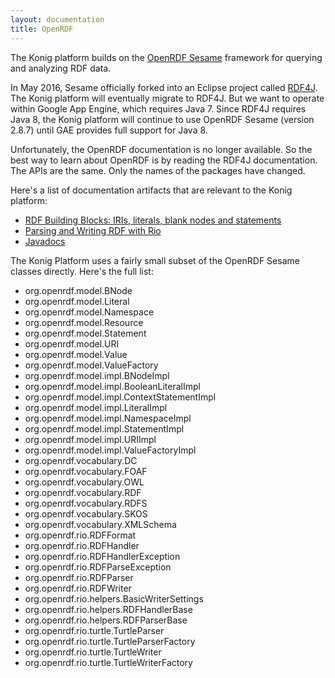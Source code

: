 ```yaml
---
layout: documentation
title: OpenRDF
---
```


The Konig platform builds on the
[OpenRDF Sesame](https://en.wikipedia.org/wiki/Sesame_(framework))
framework for querying and analyzing RDF data.

In May 2016, Sesame officially forked into an Eclipse project called [RDF4J](http://rdf4j.org/).  
The Konig platform will eventually migrate to  RDF4J.
But we want to operate within Google App Engine, which requires Java 7.
Since RDF4J requires Java 8, the Konig platform will continue to use OpenRDF
Sesame (version 2.8.7) until GAE provides full support for Java 8.

Unfortunately, the OpenRDF documentation is no longer available. So the best
way to learn about OpenRDF is by reading the RDF4J documentation.  The APIs are
the same.  Only the names of the packages have changed.

Here's a list of documentation artifacts that are relevant to the Konig platform:

* [RDF Building Blocks: IRIs, literals, blank nodes and statements](http://docs.rdf4j.org/programming/#_rdf_building_blocks_iris_literals_blank_nodes_and_statements)
* [Parsing and Writing RDF with Rio](http://docs.rdf4j.org/programming/#_parsing_and_writing_rdf_with_rio)
* [Javadocs](http://archive.rdf4j.org/javadoc/sesame-2.8.7/)


The Konig Platform uses a fairly small subset of the OpenRDF Sesame classes
directly.  Here's the full list:

* org.openrdf.model.BNode
* org.openrdf.model.Literal
* org.openrdf.model.Namespace
* org.openrdf.model.Resource
* org.openrdf.model.Statement
* org.openrdf.model.URI
* org.openrdf.model.Value
* org.openrdf.model.ValueFactory
* org.openrdf.model.impl.BNodeImpl
* org.openrdf.model.impl.BooleanLiteralImpl
* org.openrdf.model.impl.ContextStatementImpl
* org.openrdf.model.impl.LiteralImpl
* org.openrdf.model.impl.NamespaceImpl
* org.openrdf.model.impl.StatementImpl
* org.openrdf.model.impl.URIImpl
* org.openrdf.model.impl.ValueFactoryImpl
* org.openrdf.vocabulary.DC
* org.openrdf.vocabulary.FOAF
* org.openrdf.vocabulary.OWL
* org.openrdf.vocabulary.RDF
* org.openrdf.vocabulary.RDFS
* org.openrdf.vocabulary.SKOS
* org.openrdf.vocabulary.XMLSchema
* org.openrdf.rio.RDFFormat
* org.openrdf.rio.RDFHandler
* org.openrdf.rio.RDFHandlerException
* org.openrdf.rio.RDFParseException
* org.openrdf.rio.RDFParser
* org.openrdf.rio.RDFWriter
* org.openrdf.rio.helpers.BasicWriterSettings
* org.openrdf.rio.helpers.RDFHandlerBase
* org.openrdf.rio.helpers.RDFParserBase
* org.openrdf.rio.turtle.TurtleParser
* org.openrdf.rio.turtle.TurtleParserFactory
* org.openrdf.rio.turtle.TurtleWriter
* org.openrdf.rio.turtle.TurtleWriterFactory
